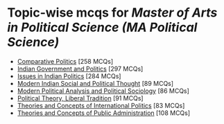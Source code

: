 # Topic-wise mcqs for *Master of Arts in Political Science (MA Political Science)*

- [Comparative Politics](https://mcqmate.com/topic/comparative-politics) [258 MCQs]
- [Indian Government and Politics](https://mcqmate.com/topic/indian-government-and-politics) [297 MCQs]
- [Issues in Indian Politics](https://mcqmate.com/topic/issues-in-indian-politics) [284 MCQs]
- [Modern Indian Social and Political Thought](https://mcqmate.com/topic/modern-indian-social-and-political-thought) [89 MCQs]
- [Modern Political Analysis and Political Sociology](https://mcqmate.com/topic/modern-political-analysis-and-political-sociology) [86 MCQs]
- [Political Theory, Liberal Tradition](https://mcqmate.com/topic/political-theory-liberal-tradition) [91 MCQs]
- [Theories and Concepts of International Politics](https://mcqmate.com/topic/theories-and-concepts-of-international-politics) [83 MCQs]
- [Theories and Concepts of Public Administration](https://mcqmate.com/topic/theories-and-concepts-of-public-administration) [108 MCQs]
